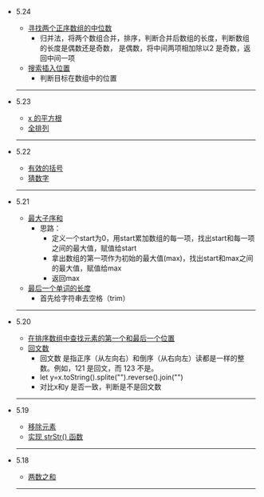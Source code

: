- 5.24
   - [寻找两个正序数组的中位数](https://leetcode-cn.com/problems/median-of-two-sorted-arrays/)
      - 归并法，将两个数组合并，排序，判断合并后数组的长度，判断数组的长度是偶数还是奇数，
        是偶数，将中间两项相加除以2
        是奇数，返回中间一项
   - [搜索插入位置](https://leetcode-cn.com/problems/search-insert-position/)
      - 判断目标在数组中的位置
  
    -----
- 5.23
   - [ x 的平方根](https://leetcode-cn.com/problems/sqrtx/)
   - [  全排列](https://leetcode-cn.com/problems/permutations/submissions/)
  
    -----
- 5.22
   - [ 有效的括号](https://leetcode-cn.com/problems/valid-parentheses/)
   - [猜数字](https://leetcode-cn.com/problems/guess-numbers/)
    -----
    
- 5.21
   - [ 最大子序和](https://leetcode-cn.com/problems/maximum-subarray/)
       - 思路：
         - 定义一个start为0，用start累加数组的每一项，找出start和每一项之间的最大值，赋值给start
         - 拿出数组的第一项作为初始的最大值(max)，找出start和max之间的最大值，赋值给max
         - 返回max
   - [最后一个单词的长度](https://leetcode-cn.com/problems/length-of-last-word/)
       - 首先给字符串去空格（trim）
    -----
- 5.20
   - [在排序数组中查找元素的第一个和最后一个位置](https://leetcode-cn.com/problems/find-first-and-last-position-of-element-in-sorted-array/)
   - [回文数](https://leetcode-cn.com/problems/palindrome-number/)
       - 回文数 是指正序（从左向右）和倒序（从右向左）读都是一样的整数。例如，121 是回文，而 123 不是。
       - let y=x.toString().splite("").reverse().join("")
       - 对比x和y 是否一致，判断是不是回文数
    -----
- 5.19
   - [移除元素](https://leetcode-cn.com/problems/remove-element/)
   - [实现 strStr() 函数](https://leetcode-cn.com/problems/implement-strstr/)
    -----
  
- 5.18
   - [两数之和](https://leetcode-cn.com/problems/two-sum/)
  -----










